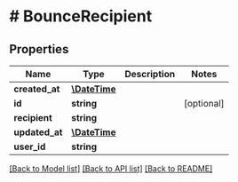 # # BounceRecipient

## Properties

Name | Type | Description | Notes
------------ | ------------- | ------------- | -------------
**created_at** | [**\DateTime**](\DateTime) |  | 
**id** | **string** |  | [optional] 
**recipient** | **string** |  | 
**updated_at** | [**\DateTime**](\DateTime) |  | 
**user_id** | **string** |  | 

[[Back to Model list]](../../README#documentation-for-models) [[Back to API list]](../../README#documentation-for-api-endpoints) [[Back to README]](../../README)


